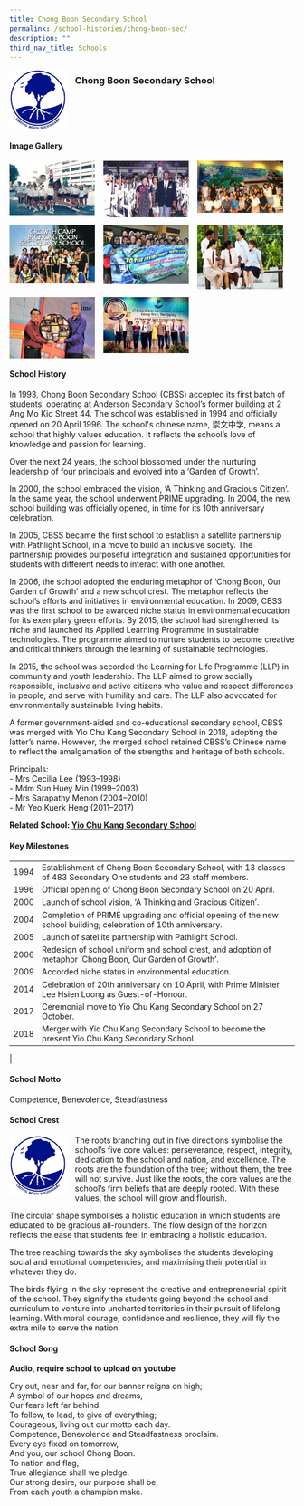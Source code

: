 ```yaml
---
title: Chong Boon Secondary School
permalink: /school-histories/chong-boon-sec/
description: ""
third_nav_title: Schools
---
```

<img src="/images/chongboonsec1.png" style="width:20%;margin-right:15px;" align = "left">

### **Chong Boon Secondary School**

<br clear="left">

#### **Image Gallery**

<p><a href="https://staging.d1yxymztqoj7qn.amplifyapp.com/images/chongboonsec2.jpg">  
<img src="/images/chongboonsec2.jpg" style="width:30%;margin-right:15px;" align = "left">
</a></p>

<p><a href="https://staging.d1yxymztqoj7qn.amplifyapp.com/images/chongboonsec3.jpg">  
<img src="/images/chongboonsec3.jpg" style="width:30%;margin-right:15px;" align = "left">
</a></p>

<p><a href="https://staging.d1yxymztqoj7qn.amplifyapp.com/images/chongboonsec4.jpg">  
<img src="/images/chongboonsec4.jpg" style="width:30%;margin-right:15px;" align = "left">
</a></p>

<br clear="left">

<p><a href="https://staging.d1yxymztqoj7qn.amplifyapp.com/images/chongboonsec5.jpg">  
<img src="/images/chongboonsec5.jpg" style="width:30%;margin-right:15px;" align = "left">
</a></p>

<p><a href="https://staging.d1yxymztqoj7qn.amplifyapp.com/images/chongboonsec6.jpg">  
<img src="/images/chongboonsec6.jpg" style="width:30%;margin-right:15px;" align = "left">
</a></p>

<p><a href="https://staging.d1yxymztqoj7qn.amplifyapp.com/images/chongboonsec7.jpg">  
<img src="/images/chongboonsec7.jpg" style="width:30%;margin-right:15px;" align = "left">
</a></p>

<br clear="left">

<p><a href="https://staging.d1yxymztqoj7qn.amplifyapp.com/images/chongboonsec8.jpg">  
<img src="/images/chongboonsec8.jpg" style="width:30%;margin-right:15px;" align = "left">
</a></p>

<p><a href="https://staging.d1yxymztqoj7qn.amplifyapp.com/images/chongboonsec9.jpeg">  
<img src="/images/chongboonsec9.jpeg" style="width:30%;margin-right:15px;" align = "left">
</a></p>

<br clear="left">

#### **School History**
In 1993, Chong Boon Secondary School (CBSS) accepted its first batch of students, operating at Anderson Secondary School’s former building at 2 Ang Mo Kio Street 44. The school was established in 1994 and officially opened on 20 April 1996. The school's chinese name, 崇文中学, means a school that highly values education. It reflects the school’s love of knowledge and passion for learning.

Over the next 24 years, the school blossomed under the nurturing leadership of four principals and evolved into a ‘Garden of Growth’.

In 2000, the school embraced the vision, ‘A Thinking and Gracious Citizen’. In the same year, the school underwent PRIME upgrading. In 2004, the new school building was officially opened, in time for its 10th anniversary celebration.

In 2005, CBSS became the first school to establish a satellite partnership with Pathlight School, in a move to build an inclusive society. The partnership provides purposeful integration and sustained opportunities for students with different needs to interact with one another.

In 2006, the school adopted the enduring metaphor of ‘Chong Boon, Our Garden of Growth’ and a new school crest. The metaphor reflects the school’s efforts and initiatives in environmental education. In 2009, CBSS was the first school to be awarded niche status in environmental education for its exemplary green efforts. By 2015, the school had strengthened its niche and launched its Applied Learning Programme in sustainable technologies. The programme aimed to nurture students to become creative and critical thinkers through the learning of sustainable technologies.

In 2015, the school was accorded the Learning for Life Programme (LLP) in community and youth leadership. The LLP aimed to grow socially responsible, inclusive and active citizens who value and respect differences in people, and serve with humility and care. The LLP also advocated for environmentally sustainable living habits. 

A former government-aided and co-educational secondary school, CBSS was merged with Yio Chu Kang Secondary School in 2018, adopting the latter’s name. However, the merged school retained CBSS’s Chinese name to reflect the amalgamation of the strengths and heritage of both schools.

Principals:<br>
\- Mrs Cecilia Lee (1993–1998)<br>
\- Mdm Sun Huey Min (1999–2003)<br>
\- Mrs Sarapathy Menon (2004–2010)<br>
\- Mr Yeo Kuerk Heng (2011–2017)

**Related School: [Yio Chu Kang Secondary School](https://staging.d1yxymztqoj7qn.amplifyapp.com/school-histories/yck-sec/)**

#### **Key Milestones**

|  |  |
|:---:|---|
| 1994 | Establishment of Chong Boon Secondary School, with 13 classes of 483 Secondary One students and 23 staff members. |
| 1996 | Official opening of Chong Boon Secondary School on 20 April. |
| 2000 | Launch of school vision, ‘A Thinking and Gracious Citizen’. |
| 2004 | Completion of PRIME upgrading and official opening of the new school building; celebration of 10th anniversary. |
| 2005 | Launch of satellite partnership with Pathlight School. |
| 2006 | Redesign of school uniform and school crest, and adoption of metaphor ‘Chong Boon, Our Garden of Growth’. |
| 2009 | Accorded niche status in environmental education. |
| 2014 | Celebration of 20th anniversary on 10 April, with Prime Minister Lee Hsien Loong as Guest-of-Honour. |
| 2017 | Ceremonial move to Yio Chu Kang Secondary School on 27 October. |
| 2018 | Merger with Yio Chu Kang Secondary School to become the present Yio Chu Kang Secondary School. |
|

#### **School Motto**
Competence, Benevolence, Steadfastness

#### **School Crest**
<img src="/images/chongboonsec1.png" style="width:20%;margin-right:15px;" align = "left">

The roots branching out in five directions symbolise the school’s five core values: perseverance, respect, integrity, dedication to the school and nation, and excellence. The roots are the foundation of the tree; without them, the tree will not survive. Just like the roots, the core values are the school’s firm beliefs that are deeply rooted. With these values, the school will grow and flourish.

The circular shape symbolises a holistic education in which students are educated to be gracious all-rounders. The flow design of the horizon reflects the ease that students feel in embracing a holistic education.

The tree reaching towards the sky symbolises the students developing social and emotional competencies, and maximising their potential in whatever they do.

The birds flying in the sky represent the creative and entrepreneurial spirit of the school. They signify the students going beyond the school and curriculum to venture into uncharted territories in their pursuit of lifelong learning. With moral courage, confidence and resilience, they will fly the extra mile to serve the nation.

#### **School Song**
**Audio, require school to upload on youtube**

Cry out, near and far, for our banner reigns on high;<br>
A symbol of our hopes and dreams,<br>
Our fears left far behind.<br>
To follow, to lead, to give of everything;<br>
Courageous, living out our motto each day.<br>
Competence, Benevolence and Steadfastness proclaim.<br>
Every eye fixed on tomorrow,<br>
And you, our school Chong Boon.<br>
To nation and flag,<br>
True allegiance shall we pledge.<br>
Our strong desire, our purpose shall be,<br>
From each youth a champion make.